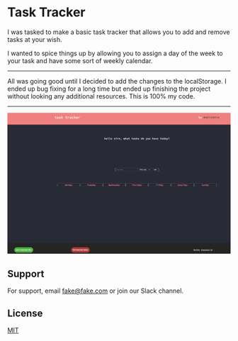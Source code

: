 # Task Tracker

I was tasked to make a basic task tracker that allows you to add and remove tasks at your wish.

I wanted to spice things up by allowing you to assign a day of the week to your task and have some sort of weekly calendar.

---

All was going good until I decided to add the changes to the localStorage. I ended up bug fixing for a long time but ended up finishing the project without looking any additional resources. This is 100% my code.

---

![alt-text](https://github.com/0xkiichiro/task-tracker/blob/master/Animation.gif)

## Support

For support, email fake@fake.com or join our Slack channel.

## License

[MIT](https://choosealicense.com/licenses/mit/)
